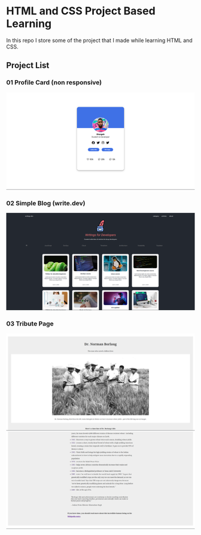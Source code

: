 # HTML and CSS Project Based Learning
In this repo I store some of the project that I made while learning HTML and CSS.

## Project List

### 01 Profile Card (non responsive)
![Profile-Card](/.images/profile-card.png)

### 02 Simple Blog (write.dev)
![Writer.dev](/.images/blog.png)

### 03 Tribute Page
![freeCodeCamp project](/.images/tribute-1.png)
![freeCodeCamp project](/.images/tribute-2.png)
